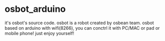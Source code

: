 # osbot_arduino

it's osbot's source code.
osbot is a robot created by osbean team.
osbot based on arduino with wifi(8266), you can conctrl it with PC/MAC or pad or mobile phone!
just enjoy yourself!
